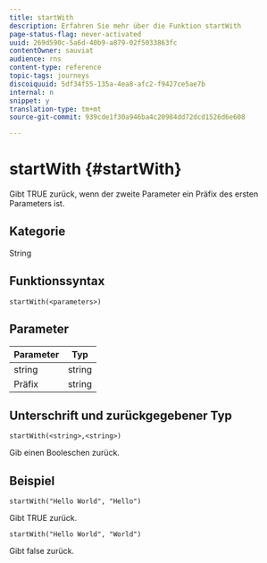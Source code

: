 ```yaml
---
title: startWith
description: Erfahren Sie mehr über die Funktion startWith
page-status-flag: never-activated
uuid: 269d590c-5a6d-40b9-a879-02f5033863fc
contentOwner: sauviat
audience: rns
content-type: reference
topic-tags: journeys
discoiquuid: 5df34f55-135a-4ea8-afc2-f9427ce5ae7b
internal: n
snippet: y
translation-type: tm+mt
source-git-commit: 939cde1f30a946ba4c20984dd72dcd1526d6e608

---
```



# startWith {#startWith}

Gibt TRUE zurück, wenn der zweite Parameter ein Präfix des ersten Parameters ist.

## Kategorie

String

## Funktionssyntax

`startWith(<parameters>)`

## Parameter

| Parameter | Typ |
|-------------|--------|
| string | string |
| Präfix | string |

## Unterschrift und zurückgegebener Typ

`startWith(<string>,<string>)`

Gib einen Booleschen zurück.

## Beispiel

`startWith("Hello World", "Hello")`

Gibt TRUE zurück.

`startWith("Hello World", "World")`

Gibt false zurück.

